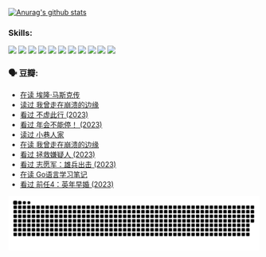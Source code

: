 
[![Anurag's github stats](https://github-readme-stats.vercel.app/api?username=w940853815)](https://github.com/anuraghazra/github-readme-stats)

### Skills:

<code><img height="32" src="https://cdn.jsdelivr.net/npm/simple-icons@v5/icons/python.svg"></code>
<code><img height="32" src="https://cdn.jsdelivr.net/npm/simple-icons@v5/icons/javascript.svg"></code>
<code><img height="32" src="https://cdn.jsdelivr.net/npm/simple-icons@v5/icons/django.svg"></code>
<code><img height="32" src="https://cdn.jsdelivr.net/npm/simple-icons@v5/icons/flask.svg"></code>
<code><img height="32" src="https://cdn.jsdelivr.net/npm/simple-icons@v5/icons/vuetify.svg"></code>
<code><img height="32" src="https://cdn.jsdelivr.net/npm/simple-icons@v5/icons/git.svg"></code>
<code><img height="32" src="https://cdn.jsdelivr.net/npm/simple-icons@v5/icons/docker.svg"></code>
<code><img height="32" src="https://cdn.jsdelivr.net/npm/simple-icons@v5/icons/postgresql.svg"></code>
<code><img height="32" src="https://cdn.jsdelivr.net/npm/simple-icons@v5/icons/elasticsearch.svg"></code>
<code><img height="32" src="https://cdn.jsdelivr.net/npm/simple-icons@v5/icons/macos.svg"></code>
<code><img height="32" src="https://cdn.jsdelivr.net/npm/simple-icons@v5/icons/linux.svg"></code>

### 🗣 豆瓣:

<!-- DOUBAN-ACTIVITIES:START -->
- [在读 埃隆·马斯克传](https://www.douban.com/people/136069238/status/4500417190/?_i=05940234)
- [读过 我曾走在崩溃的边缘](https://www.douban.com/people/136069238/status/4500416754/?_i=05940234)
- [看过 不虚此行‎ (2023)](https://www.douban.com/people/136069238/status/4499973052/?_i=05940234)
- [看过 年会不能停！‎ (2023)](https://www.douban.com/people/136069238/status/4498582002/?_i=05940234)
- [读过 小巷人家](https://www.douban.com/people/136069238/status/4489290935/?_i=05940234)
- [在读 我曾走在崩溃的边缘](https://www.douban.com/people/136069238/status/4489290559/?_i=05940234)
- [看过 拯救嫌疑人‎ (2023)](https://www.douban.com/people/136069238/status/4477421513/?_i=05940234)
- [看过 志愿军：雄兵出击‎ (2023)](https://www.douban.com/people/136069238/status/4465247367/?_i=05940234)
- [在读 Go语言学习笔记](https://www.douban.com/people/136069238/status/4459852901/?_i=05940234)
- [看过 前任4：英年早婚‎ (2023)](https://www.douban.com/people/136069238/status/4458320768/?_i=05940234)
<!-- DOUBAN-ACTIVITIES:END -->


![Snake animation](https://raw.githubusercontent.com/w940853815/w940853815/output/github-contribution-grid-snake.svg)

<!--
**w940853815/w940853815** is a ✨ _special_ ✨ repository because its `README.md` (this file) appears on your GitHub profile.

Here are some ideas to get you started:

- 🔭 I’m currently working on ...
- 🌱 I’m currently learning ...
- 👯 I’m looking to collaborate on ...
- 🤔 I’m looking for help with ...
- 💬 Ask me about ...
- 📫 How to reach me: ...
- 😄 Pronouns: ...
- ⚡ Fun fact: ...
-->
